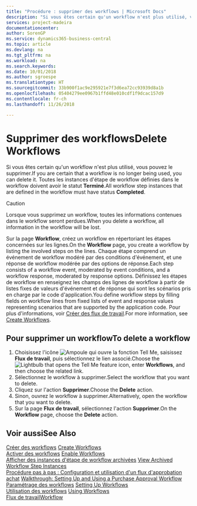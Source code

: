 ```yaml
---
title: "Procédure : supprimer des workflows | Microsoft Docs"
description: "Si vous êtes certain qu'un workflow n'est plus utilisé, vous pouvez le supprimer. Toutes les instances d'étape de workflow définies dans le workflow doivent avoir le statut **Terminé**."
services: project-madeira
documentationcenter: 
author: SorenGP
ms.service: dynamics365-business-central
ms.topic: article
ms.devlang: na
ms.tgt_pltfrm: na
ms.workload: na
ms.search.keywords: 
ms.date: 10/01/2018
ms.author: sgroespe
ms.translationtype: HT
ms.sourcegitcommit: 33b900f1ac9e295921e7f3d6ea72cc93939d8a1b
ms.openlocfilehash: 05404279ee0967b1ffd48e010cdf1f9dcac157d9
ms.contentlocale: fr-ch
ms.lasthandoff: 11/26/2018

---
```

# <a name="delete-workflows"></a><span data-ttu-id="af72d-104">Supprimer des workflows</span><span class="sxs-lookup"><span data-stu-id="af72d-104">Delete Workflows</span></span>
<span data-ttu-id="af72d-105">Si vous êtes certain qu'un workflow n'est plus utilisé, vous pouvez le supprimer.</span><span class="sxs-lookup"><span data-stu-id="af72d-105">If you are certain that a workflow is no longer being used, you can delete it.</span></span> <span data-ttu-id="af72d-106">Toutes les instances d'étape de workflow définies dans le workflow doivent avoir le statut **Terminé**.</span><span class="sxs-lookup"><span data-stu-id="af72d-106">All workflow step instances that are defined in the workflow must have status **Completed**.</span></span>  

> [!CAUTION]  
>  <span data-ttu-id="af72d-107">Lorsque vous supprimez un workflow, toutes les informations contenues dans le workflow seront perdues.</span><span class="sxs-lookup"><span data-stu-id="af72d-107">When you delete a workflow, all information in the workflow will be lost.</span></span>  

 <span data-ttu-id="af72d-108">Sur la page **Workflow**, créez un workflow en répertoriant les étapes concernées sur les lignes.</span><span class="sxs-lookup"><span data-stu-id="af72d-108">On the **Workflow** page, you create a workflow by listing the involved steps on the lines.</span></span> <span data-ttu-id="af72d-109">Chaque étape comprend un événement de workflow modéré par des conditions d'événement, et une réponse de workflow modérée par des options de réponse.</span><span class="sxs-lookup"><span data-stu-id="af72d-109">Each step consists of a workflow event, moderated by event conditions, and a workflow response, moderated by response options.</span></span> <span data-ttu-id="af72d-110">Définissez les étapes de workflow en renseignez les champs des lignes de workflow à partir de listes fixes de valeurs d'événement et de réponse qui sont les scénarios pris en charge par le code d'application.</span><span class="sxs-lookup"><span data-stu-id="af72d-110">You define workflow steps by filling fields on workflow lines from fixed lists of event and response values representing scenarios that are supported by the application code.</span></span> <span data-ttu-id="af72d-111">Pour plus d'informations, voir [Créer des flux de travail](across-how-to-create-workflows.md).</span><span class="sxs-lookup"><span data-stu-id="af72d-111">For more information, see [Create Workflows](across-how-to-create-workflows.md).</span></span>  

## <a name="to-delete-a-workflow"></a><span data-ttu-id="af72d-112">Pour supprimer un workflow</span><span class="sxs-lookup"><span data-stu-id="af72d-112">To delete a workflow</span></span>  
1.  <span data-ttu-id="af72d-113">Choisissez l'icône ![Ampoule qui ouvre la fonction Tell Me](media/ui-search/search_small.png "Dites-moi ce que vous voulez faire"), saisissez **Flux de travail**, puis sélectionnez le lien associé.</span><span class="sxs-lookup"><span data-stu-id="af72d-113">Choose the ![Lightbulb that opens the Tell Me feature](media/ui-search/search_small.png "Tell me what you want to do") icon, enter **Workflows**, and then choose the related link.</span></span>  
2.  <span data-ttu-id="af72d-114">Sélectionnez le workflow à supprimer.</span><span class="sxs-lookup"><span data-stu-id="af72d-114">Select the workflow that you want to delete.</span></span>  
3.  <span data-ttu-id="af72d-115">Cliquez sur l'action **Supprimer**.</span><span class="sxs-lookup"><span data-stu-id="af72d-115">Choose the **Delete** action.</span></span>  
4.  <span data-ttu-id="af72d-116">Sinon, ouvrez le workflow à supprimer.</span><span class="sxs-lookup"><span data-stu-id="af72d-116">Alternatively, open the workflow that you want to delete.</span></span>  
5.  <span data-ttu-id="af72d-117">Sur la page **Flux de travail**, sélectionnez l'action **Supprimer**.</span><span class="sxs-lookup"><span data-stu-id="af72d-117">On the **Workflow** page, choose the **Delete** action.</span></span>  

## <a name="see-also"></a><span data-ttu-id="af72d-118">Voir aussi</span><span class="sxs-lookup"><span data-stu-id="af72d-118">See Also</span></span>  
 <span data-ttu-id="af72d-119">[Créer des workflows](across-how-to-create-workflows.md) </span><span class="sxs-lookup"><span data-stu-id="af72d-119">[Create Workflows](across-how-to-create-workflows.md) </span></span>  
 <span data-ttu-id="af72d-120">[Activer des workflows](across-how-to-enable-workflows.md) </span><span class="sxs-lookup"><span data-stu-id="af72d-120">[Enable Workflows](across-how-to-enable-workflows.md) </span></span>  
 <span data-ttu-id="af72d-121">[Afficher des instances d'étape de workflow archivées](across-how-to-view-archived-workflow-step-instances.md) </span><span class="sxs-lookup"><span data-stu-id="af72d-121">[View Archived Workflow Step Instances](across-how-to-view-archived-workflow-step-instances.md) </span></span>  
 <span data-ttu-id="af72d-122">[Procédure pas à pas : Configuration et utilisation d'un flux d'approbation achat](walkthrough-setting-up-and-using-a-purchase-approval-workflow.md) </span><span class="sxs-lookup"><span data-stu-id="af72d-122">[Walkthrough: Setting Up and Using a Purchase Approval Workflow](walkthrough-setting-up-and-using-a-purchase-approval-workflow.md) </span></span>  
 <span data-ttu-id="af72d-123">[Paramétrage des workflows](across-set-up-workflows.md) </span><span class="sxs-lookup"><span data-stu-id="af72d-123">[Setting Up Workflows](across-set-up-workflows.md) </span></span>  
 <span data-ttu-id="af72d-124">[Utilisation des workflows](across-use-workflows.md) </span><span class="sxs-lookup"><span data-stu-id="af72d-124">[Using Workflows](across-use-workflows.md) </span></span>  
 [<span data-ttu-id="af72d-125">Flux de travail</span><span class="sxs-lookup"><span data-stu-id="af72d-125">Workflow</span></span>](across-workflow.md)   

